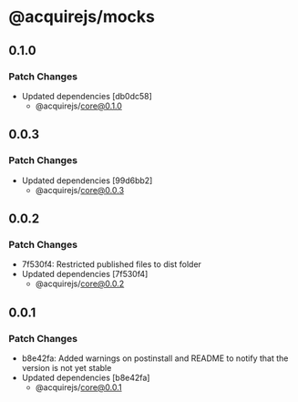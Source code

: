 # @acquirejs/mocks

## 0.1.0

### Patch Changes

- Updated dependencies [db0dc58]
  - @acquirejs/core@0.1.0

## 0.0.3

### Patch Changes

- Updated dependencies [99d6bb2]
  - @acquirejs/core@0.0.3

## 0.0.2

### Patch Changes

- 7f530f4: Restricted published files to dist folder
- Updated dependencies [7f530f4]
  - @acquirejs/core@0.0.2

## 0.0.1

### Patch Changes

- b8e42fa: Added warnings on postinstall and README to notify that the version is not yet stable
- Updated dependencies [b8e42fa]
  - @acquirejs/core@0.0.1
